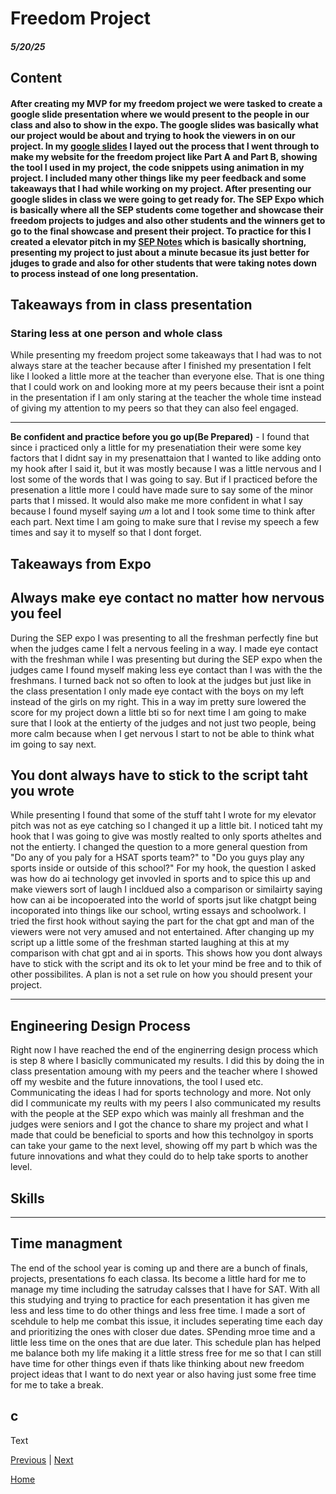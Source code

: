 # Freedom Project
##### 5/20/25

## Content
#### After creating my MVP for my freedom project we were tasked to create a google slide presentation where we would present to the people in our class and also to show in the expo. The google slides was basically what our project would be about and trying to hook the viewers in on our project. In my [google slides](https://docs.google.com/presentation/d/1S8LSHDK6EPt7Vi9eETr8gy11RhT_bVRvWvdfuA54-1A/edit) I layed out the process that I went through to make my website for the freedom project like Part A and Part B, showing the tool I used in my project, the code snippets using animation in my project. I included many other things like my peer feedback and some takeaways that I had while working on my project. After presenting our google slides in class we were going to get ready for. The SEP Expo which is basically where all the SEP students come together and showcase their freedom projects to judges and also other students and the winners get to go to the final showcase and present their project. To practice for this I created a elevator pitch in my [SEP Notes](https://docs.google.com/document/d/1n9YZLqsv50YrUhVFN-iwL44YH_rncWpJEAocTKbw2i0/edit?tab=t.0) which is basically shortning, presenting my project to just about a minute becasue its just better for jduges to grade and also for other students that were taking notes down to process instead of one long presentation. 

## Takeaways from in class presentation 
### **Staring less at one person and whole class**
While presenting my freedom project some takeaways that I had was to not always stare at the teacher because after I finished my presentation I felt like I looked a little more at the teacher than everyone else. That is one thing that I could work on and looking more at my peers because their isnt a point in the presentation if I am only staring at the teacher the whole time instead of giving my attention to my peers so that they can also feel engaged. 

---

**Be confident and practice before you go up(Be Prepared)** - I found that since i practiced only a little for my presenatiation their were some key factors that I didnt say in my presenattaion that I wanted to like adding onto my hook after I said it, but it was mostly because I was a little nervous and I lost some of the words that I was going to say. But if I practiced before the presenation a little more I could have made sure to say some of the minor parts that I missed. It would also make me more confident in what I say because I found myself saying *um* a lot and I took some time to think after each part. Next time I am going to make sure that I revise my speech a few times and say it to myself so that I dont forget. 


## Takeaways from Expo
## **Always make eye contact no matter how nervous you feel**
During the SEP expo I was presenting to all the freshman perfectly fine but when the judges came I felt a nervous feeling in a way. I made eye contact with the freshman while I was presenting but during the SEP expo when the judges came I found myself making less eye contact than I was with the the freshmans. I turned back not so often to look at the judges but just like in the class presentation I only made eye contact with the boys on my left instead of the girls on my right. This in a way im pretty sure lowered the score for my project down a little bti so for next time I am going to make sure that I look at the entierty of the judges and not just two people, being more calm because when I get nervous I start to not be able to think what im going to say next. 

## **You dont always have to stick to the script taht you wrote**
While presenting I found that some of the stuff taht I wrote for my elevator pitch was not as eye catching so I changed it up a little bit. I noticed taht my hook that I was going to give was mostly realted to only sports atheltes and not the entierty. I changed the question to a more general question from "Do any of you paly for a HSAT sports team?" to "Do you guys play any sports inside or outside of this school?" For my hook, the question I asked was how do ai technology get invovled in sports and to spice this up and make viewers sort of laugh I incldued also a comparison or similairty saying how can ai be incopoerated into the world of sports jsut like chatgpt being incoporated into things like our school, wrting essays and schoolwork. I tried the first hook without saying the part for the chat gpt and man of the viewers were not very amused and not entertained. After changing up my script up a little some of the freshman started laughing at this at my comparison with chat gpt and ai in sports. This shows how you dont always have to stick with the script and its ok to let your mind be free and to thik of other possibilites. A plan is not a set rule on how you should present your project. 

---

## Engineering Design Process
Right now I have reached the end of the enginerring design process which is step 8 where I basiclly communicated my results. I did this by doing the in class presentation amoung with my peers and the teacher where I showed off my wesbite and the future innovations, the tool I used etc. Communicating the ideas I had for sports technology and more. Not only did I communicate my reults with my peers I also communicated my results with the people at the SEP expo which was mainly all freshman and the judges were seniors and I got the chance to share my project and what I made that could be beneficial to sports and how this technolgoy in sports can take your game to the next level, showing off my part b which was the future innovations and what they could do to help take sports to another level. 

## Skills

---

## Time managment
The end of the school year is coming up and there are a bunch of finals, projects, presentations fo each classa. Its become a little hard for me to manage my time including the satruday calsses that I have for SAT. With all this studying and trying to practice for each presentation it has given me less and less time to do other things and less free time. I made a sort of scehdule to help me combat this issue, it includes seperating time each day and prioritizing the ones with closer due dates. SPending mroe time and a little less time on the ones that are due later. This schedule plan has helped me balance both my life making it a little stress free for me so that I can still have time for other things even if thats like thinking about new freedom project ideas that I want to do next year or also having just some free time for me to take a break. 

## c


Text

[Previous](entry06.md) | [Next](entry08.md)

[Home](../README.md)
